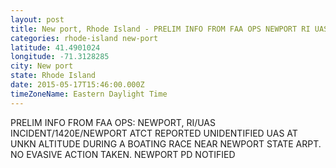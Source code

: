 ```yaml
---
layout: post
title: New port, Rhode Island - PRELIM INFO FROM FAA OPS NEWPORT RI UAS INCIDENT 1420E NEWPORT ATCT REPORTED UNIDENTIFIED UAS
categories: rhode-island new-port
latitude: 41.4901024
longitude: -71.3128285
city: New port
state: Rhode Island
date: 2015-05-17T15:46:00.000Z
timeZoneName: Eastern Daylight Time
---
```


PRELIM INFO FROM FAA OPS: NEWPORT, RI/UAS INCIDENT/1420E/NEWPORT ATCT REPORTED UNIDENTIFIED UAS AT UNKN ALTITUDE DURING A BOATING RACE NEAR NEWPORT STATE ARPT. NO EVASIVE ACTION TAKEN. NEWPORT PD NOTIFIED 